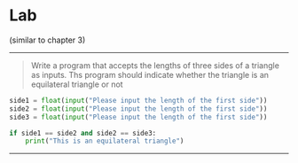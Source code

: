# Lab

(similar to chapter 3)

----------

> Write a program that accepts the lengths of three sides of a triangle as inputs. Ths program should indicate whether the triangle is an equilateral triangle or not

```python
side1 = float(input("Please input the length of the first side"))
side2 = float(input("Please input the length of the first side"))
side3 = float(input("Please input the length of the first side"))

if side1 == side2 and side2 == side3:
    print("This is an equilateral triangle")
```

---------
